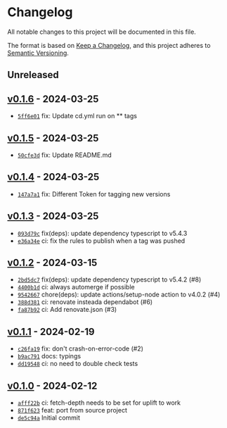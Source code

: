 # Changelog

All notable changes to this project will be documented in this file.

The format is based on [Keep a Changelog](https://keepachangelog.com/en/1.0.0/), and this project adheres to [Semantic Versioning](https://semver.org/spec/v2.0.0.html).

## Unreleased

## [v0.1.6](https://github.com/Bastianowicz/axios-transform-validate-response/releases/tag/v0.1.6) - 2024-03-25

- [`5ff6e01`](https://github.com/Bastianowicz/axios-transform-validate-response/commit/5ff6e01fc1f2808514fc1a4d53f08dd39bd094e8) fix: Update cd.yml run on ** tags

## [v0.1.5](https://github.com/Bastianowicz/axios-transform-validate-response/releases/tag/v0.1.5) - 2024-03-25

- [`50cfe3d`](https://github.com/Bastianowicz/axios-transform-validate-response/commit/50cfe3d16f03b7a4fb87e4021a3a450eeea6c321) fix: Update README.md

## [v0.1.4](https://github.com/Bastianowicz/axios-transform-validate-response/releases/tag/v0.1.4) - 2024-03-25

- [`147a7a1`](https://github.com/Bastianowicz/axios-transform-validate-response/commit/147a7a108a8a2df0585dddb98a7bc39cfc317f5a) fix: Different Token for tagging new versions

## [v0.1.3](https://github.com/Bastianowicz/axios-transform-validate-response/releases/tag/v0.1.3) - 2024-03-25

- [`093d79c`](https://github.com/Bastianowicz/axios-transform-validate-response/commit/093d79cdc1a63240239dc57cab3fa2ef0774ccf1) fix(deps): update dependency typescript to v5.4.3
- [`e36a34e`](https://github.com/Bastianowicz/axios-transform-validate-response/commit/e36a34eb9e7ebf64e5d105ff170e04e2013403ca) ci: fix the rules to publish when a tag was pushed

## [v0.1.2](https://github.com/Bastianowicz/axios-transform-validate-response/releases/tag/v0.1.2) - 2024-03-15

- [`2bd5dc7`](https://github.com/Bastianowicz/axios-transform-validate-response/commit/2bd5dc7714d1bdee8417c98149491d904ef88c9c) fix(deps): update dependency typescript to v5.4.2 (#8)
- [`4400b1d`](https://github.com/Bastianowicz/axios-transform-validate-response/commit/4400b1db585cf4232cd1ec27b116ac7af6414210) ci: always automerge if possible
- [`9542667`](https://github.com/Bastianowicz/axios-transform-validate-response/commit/9542667c18e4f2737130e2fdb026fc4c3d9fe3ba) chore(deps): update actions/setup-node action to v4.0.2 (#4)
- [`388d381`](https://github.com/Bastianowicz/axios-transform-validate-response/commit/388d381889b6f537ba16eadd3a37f026fd8b11d7) ci: renovate insteada dependabot (#6)
- [`fa87b92`](https://github.com/Bastianowicz/axios-transform-validate-response/commit/fa87b920b92455f38ba6a4eba29f272009b65747) ci: Add renovate.json (#3)

## [v0.1.1](https://github.com/Bastianowicz/axios-transform-validate-response/releases/tag/v0.1.1) - 2024-02-19

- [`c26fa19`](https://github.com/Bastianowicz/axios-transform-validate-response/commit/c26fa195e493d3ad31710ddba37404b5831f2173) fix: don't crash-on-error-code (#2)
- [`b9ac791`](https://github.com/Bastianowicz/axios-transform-validate-response/commit/b9ac791a4cc9e381beb257c5cf4608b7b352edc7) docs: typings
- [`dd19548`](https://github.com/Bastianowicz/axios-transform-validate-response/commit/dd19548191e2319a8171d812bbb806a0be1df64c) ci: no need to double check tests

## [v0.1.0](https://github.com/Bastianowicz/axios-transform-validate-response/releases/tag/v0.1.0) - 2024-02-12

- [`afff22b`](https://github.com/Bastianowicz/axios-transform-validate-response/commit/afff22bb25843d652f7cd542e7be2da9dde8ed71) ci: fetch-depth needs to be set for uplift to work
- [`871f623`](https://github.com/Bastianowicz/axios-transform-validate-response/commit/871f623fb0654b0f97bcd7dd52e7bbf8d21f5f61) feat: port from source project
- [`de5c94a`](https://github.com/Bastianowicz/axios-transform-validate-response/commit/de5c94ae613210e84b9bb7ada587bfd01f05b097) Initial commit
